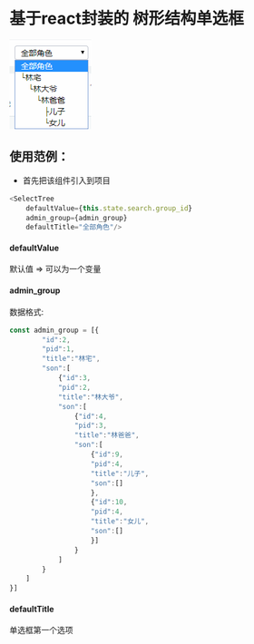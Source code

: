 # 基于react封装的 树形结构单选框
![image](https://github.com/sucksucksucksuck/select-tree-react/blob/master/chain.png)

## 使用范例：
* 首先把该组件引入到项目
```javascript
<SelectTree 
    defaultValue={this.state.search.group_id} 
    admin_group={admin_group} 
    defaultTitle="全部角色"/>
```
#### defaultValue
默认值 => 可以为一个变量

#### admin_group 
数据格式:
```javascript
const admin_group = [{
        "id":2,
        "pid":1,
        "title":"林宅",
        "son":[
            {"id":3,
            "pid":2,
            "title":"林大爷",
            "son":[
                {"id":4,
                "pid":3,
                "title":"林爸爸",
                "son":[
                    {"id":9,
                    "pid":4,
                    "title":"儿子",
                    "son":[]
                    },
                    {"id":10,
                    "pid":4,
                    "title":"女儿",
                    "son":[]
                    }]
                }
            ]
        }
    ]
}]
```
#### defaultTitle
单选框第一个选项